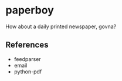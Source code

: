 # paperboy

How about a daily printed newspaper, govna?


## References

* feedparser
* email
* python-pdf

